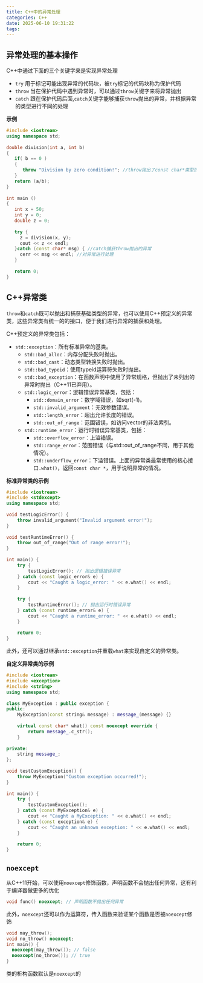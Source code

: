 ```yaml
---
title: C++中的异常处理
categories: C++
date: 2025-06-10 19:31:22
tags:
---
```


## 异常处理的基本操作
C++中通过下面的三个关键字来是实现异常处理
* `try` 
用于标记可能出现异常的代码块，被`try`标记的代码块称为保护代码
* `throw`
当在保护代码中遇到异常时，可以通过`throw`关键字来将异常抛出
* `catch`
跟在保护代码后面,`catch`关键字能够捕获`throw`抛出的异常，并根据异常的类型进行不同的处理

**示例**
```C++
#include <iostream>
using namespace std;
 
double division(int a, int b)
{
   if( b == 0 )
   {
      throw "Division by zero condition!"; //throw抛出了const char*类型的异常
   }
   return (a/b);
}
 
int main ()
{
   int x = 50;
   int y = 0;
   double z = 0;
 
   try {
     z = division(x, y);
     cout << z << endl;
   }catch (const char* msg) { //catch捕获throw抛出的异常
     cerr << msg << endl; //对异常进行处理
   }
 
   return 0;
}
```

## C++异常类

`throw`和`catch`既可以抛出和捕获基础类型的异常，也可以使用C++预定义的异常类，这些异常类有统一的的接口，便于我们进行异常的捕获和处理。

C++预定义的异常类包括：

* `std::exception`：所有标准异常的基类。​
  * `std::bad_alloc`：内存分配失败时抛出。​
  * `std::bad_cast`：动态类型转换失败时抛出。​
  * `std::bad_typeid`：使用typeid运算符失败时抛出。​
  * `std::bad_exception`：在函数声明中使用了异常规格，但抛出了未列出的异常时抛出（C++11已弃用）。​
  * `std::logic_error`：逻辑错误异常基类，包括：​
    * `std::domain_error`：数学域错误，如sqrt(-1)。​
    * `std::invalid_argument`：无效参数错误。​
    * `std::length_error`：超出允许长度的错误。​
    * `std::out_of_range`：范围错误，如访问vector的非法索引。​
  * `std::runtime_error`：运行时错误异常基类，包括：​
    * `std::overflow_error`：上溢错误。​
    * `std::range_error`：范围错误（与std::out_of_range不同，用于其他情况）。​
    * `std::underflow_error`：下溢错误。​
上面的异常类最常使用的核心接口`.what()`，返回`const char *`，用于说明异常的情况。

**标准异常类的示例**
```C++
#include <iostream>​
#include <stdexcept>​
using namespace std;​
​
void testLogicError() {​
    throw invalid_argument("Invalid argument error!");​
}​
​
void testRuntimeError() {​
    throw out_of_range("Out of range error!");​
}​
​
int main() {​
    try {​
        testLogicError(); // 抛出逻辑错误异常​
    } catch (const logic_error& e) {​
        cout << "Caught a logic_error: " << e.what() << endl;​
    }​
​
    try {​
        testRuntimeError(); // 抛出运行时错误异常​
    } catch (const runtime_error& e) {​
        cout << "Caught a runtime_error: " << e.what() << endl;​
    }​
​
    return 0;​
}
```

此外，还可以通过继承`std::exception`并重载`what`来实现自定义的异常类。

**自定义异常类的示例**
```C++
#include <iostream>​
#include <exception>​
#include <string>​
using namespace std;​
​
class MyException : public exception {​
public:​
    MyException(const string& message) : message_(message) {}​
​
    virtual const char* what() const noexcept override {​
        return message_.c_str();​
    }​
​
private:​
    string message_;​
};​
​
void testCustomException() {​
    throw MyException("Custom exception occurred!");​
}​
​
int main() {​
    try {​
        testCustomException(); 
    } catch (const MyException& e) {​
        cout << "Caught a MyException: " << e.what() << endl;​
    } catch (const exception& e) {​
        cout << "Caught an unknown exception: " << e.what() << endl;​
    }​
​
    return 0;​
}​
```

## `noexcept`

从C++11开始，可以使用`noexcept`修饰函数，声明函数不会抛出任何异常，这有利于编译器做更多的优化
```C++
void func() noexcept; // 声明函数不抛出任何异常​
```
此外，`noexcept`还可以作为运算符，传入函数来验证某个函数是否被`noexcept`修饰
```C++
void may_throw();​
void no_throw() noexcept;​
int main() {​
  noexcept(may_throw()); // false​
  noexcept(no_throw()); // true​
}
```
类的析构函数默认是`noexcept`的